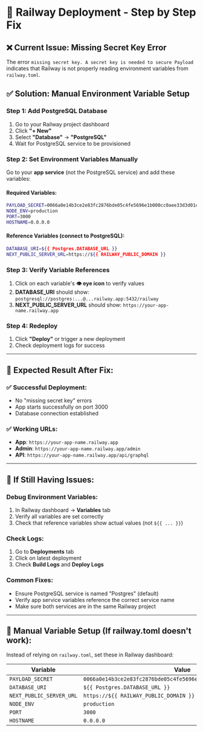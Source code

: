 # 🚀 Railway Deployment - Step by Step Fix

## ❌ Current Issue: Missing Secret Key Error

The error `missing secret key. A secret key is needed to secure Payload` indicates that Railway is not properly reading environment variables from `railway.toml`.

## ✅ Solution: Manual Environment Variable Setup

### **Step 1: Add PostgreSQL Database**
1. Go to your Railway project dashboard
2. Click **"+ New"** 
3. Select **"Database"** → **"PostgreSQL"**
4. Wait for PostgreSQL service to be provisioned

### **Step 2: Set Environment Variables Manually**
Go to your **app service** (not the PostgreSQL service) and add these variables:

#### **Required Variables:**
```bash
PAYLOAD_SECRET=0066a0e14b3ce2e83fc2876bde05c4fe5696e1b000cc0aee33d3d01db34da5a5
NODE_ENV=production
PORT=3000
HOSTNAME=0.0.0.0
```

#### **Reference Variables (connect to PostgreSQL):**
```bash
DATABASE_URI=${{ Postgres.DATABASE_URL }}
NEXT_PUBLIC_SERVER_URL=https://${{ RAILWAY_PUBLIC_DOMAIN }}
```

### **Step 3: Verify Variable References**
1. Click on each variable's **👁️ eye icon** to verify values
2. **DATABASE_URI** should show: `postgresql://postgres:...@...railway.app:5432/railway`
3. **NEXT_PUBLIC_SERVER_URL** should show: `https://your-app-name.railway.app`

### **Step 4: Redeploy**
1. Click **"Deploy"** or trigger a new deployment
2. Check deployment logs for success

---

## 🎯 **Expected Result After Fix:**

### **✅ Successful Deployment:**
- No "missing secret key" errors
- App starts successfully on port 3000
- Database connection established

### **✅ Working URLs:**
- **App**: `https://your-app-name.railway.app`
- **Admin**: `https://your-app-name.railway.app/admin`
- **API**: `https://your-app-name.railway.app/api/graphql`

---

## 🐛 **If Still Having Issues:**

### **Debug Environment Variables:**
1. In Railway dashboard → **Variables** tab
2. Verify all variables are set correctly
3. Check that reference variables show actual values (not `${{ ... }}`)

### **Check Logs:**
1. Go to **Deployments** tab
2. Click on latest deployment
3. Check **Build Logs** and **Deploy Logs**

### **Common Fixes:**
- Ensure PostgreSQL service is named "Postgres" (default)
- Verify app service variables reference the correct service name
- Make sure both services are in the same Railway project

---

## 🔧 **Manual Variable Setup (If railway.toml doesn't work):**

Instead of relying on `railway.toml`, set these in Railway dashboard:

| Variable | Value |
|----------|--------|
| `PAYLOAD_SECRET` | `0066a0e14b3ce2e83fc2876bde05c4fe5696e1b000cc0aee33d3d01db34da5a5` |
| `DATABASE_URI` | `${{ Postgres.DATABASE_URL }}` |
| `NEXT_PUBLIC_SERVER_URL` | `https://${{ RAILWAY_PUBLIC_DOMAIN }}` |
| `NODE_ENV` | `production` |
| `PORT` | `3000` |
| `HOSTNAME` | `0.0.0.0` | 